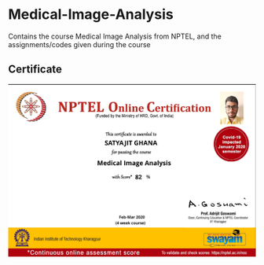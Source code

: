 # Medical-Image-Analysis

Contains the course Medical Image Analysis from NPTEL, and the assignments/codes given during the course

## Certificate

![certificate](Medical-Image-Analysis-Certificate.jpg)

